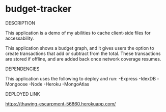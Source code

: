 # budget-tracker

DESCRIPTION

This application is a demo of my abilities to cache client-side files for accessability.

This application shows a budget graph, and it gives users the option to create transactions that add or subtract from the total. These transactions are stored if offline, and are added back once network coverage resumes.

DEPENDENCIES

This application uses the following to deploy and run:
-Express
-IdexDB
-Mongoose
-Node
-Heroku
-MongoAtlas

DEPLOYED LINK

https://thawing-escarpment-56860.herokuapp.com/

